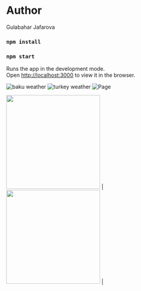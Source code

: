 # Author
Gulabahar Jafarova

### `npm install`
### `npm start`

Runs the app in the development mode.\
Open [http://localhost:3000](http://localhost:3000) to view it in the browser.

<img src="./img/baku.jpg" alt="baku weather"/>
<img src="./img/turkey.jpg" alt="turkey weather"/>

<img src="https://github.com/jafarovagulbahar/weather-app/blob/src/img/baku.jpg" alt=" Page" />

 <img src="https://media.wired.com/photos/5926db217034dc5f91becd6b/master/w_582,c_limit/so-logo-s.jpg" width="250"> | <img src="https://mk0jobadderjftub56m0.kinstacdn.com/wp-content/uploads/stackoverflow.com-300.jpg" width="250"> |

